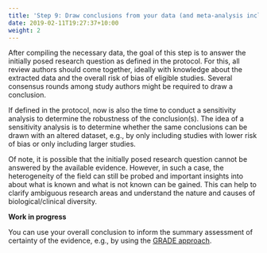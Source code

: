 ```yaml
---
title: 'Step 9: Draw conclusions from your data (and meta-analysis including publication bias)'
date: 2019-02-11T19:27:37+10:00
weight: 2
---
```


After compiling the necessary data, the goal of this step is to answer the initially posed research question as defined in the protocol. For this, all review authors should come together, ideally with knowledge about the extracted data and the overall risk of bias of eligible studies. Several consensus rounds among study authors might be required to draw a conclusion.

If defined in the protocol, now is also the time to conduct a sensitivity analysis to determine the robustness of the conclusion(s). The idea of a sensitivity analysis is to determine whether the same conclusions can be drawn with an altered dataset, e.g., by only including studies with lower risk of bias or only including larger studies.

Of note, it is possible that the initially posed research question cannot be answered by the available evidence. However, in such a case, the heterogeneity of the field can still be probed and important insights into about what is known and what is not known can be gained. This can help to clarify ambiguous research areas and understand the nature and causes of biological/clinical diversity.

**Work in progress**

You can use your overall conclusion to inform the summary assessment of certainty of the evidence, e.g., by using the [GRADE approach](https://bestpractice.bmj.com/info/toolkit/learn-ebm/what-is-grade/).

